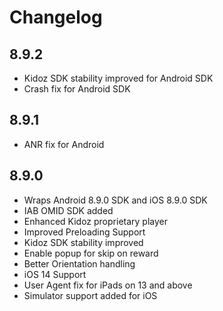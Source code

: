 
# Changelog

## 8.9.2
- Kidoz SDK stability improved for Android SDK
- Crash fix for Android SDK
## 8.9.1
-  ANR fix for Android
## 8.9.0
- Wraps Android 8.9.0 SDK and iOS 8.9.0 SDK
- IAB OMID SDK added
- Enhanced Kidoz proprietary player
- Improved Preloading Support
- Kidoz SDK stability improved
- Enable popup for skip on reward
- Better Orientation handling
- iOS 14 Support
- User Agent fix for iPads on 13 and above
- Simulator support added for iOS